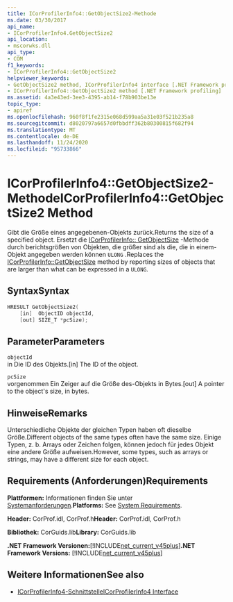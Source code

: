```yaml
---
title: ICorProfilerInfo4::GetObjectSize2-Methode
ms.date: 03/30/2017
api_name:
- ICorProfilerInfo4.GetObjectSize2
api_location:
- mscorwks.dll
api_type:
- COM
f1_keywords:
- ICorProfilerInfo4::GetObjectSize2
helpviewer_keywords:
- GetObjectSize2 method, ICorProfilerInfo4 interface [.NET Framework profiling]
- ICorProfilerInfo4::GetObjectSize2 method [.NET Framework profiling]
ms.assetid: 4a3e43ed-3ee3-4395-ab14-f78b903be13e
topic_type:
- apiref
ms.openlocfilehash: 960f8f1fe2315e068d599aa5a31e03f521b235a8
ms.sourcegitcommit: d8020797a6657d0fbbdff362b80300815f682f94
ms.translationtype: MT
ms.contentlocale: de-DE
ms.lasthandoff: 11/24/2020
ms.locfileid: "95733866"
---
```

# <a name="icorprofilerinfo4getobjectsize2-method"></a><span data-ttu-id="e8380-102">ICorProfilerInfo4::GetObjectSize2-Methode</span><span class="sxs-lookup"><span data-stu-id="e8380-102">ICorProfilerInfo4::GetObjectSize2 Method</span></span>

<span data-ttu-id="e8380-103">Gibt die Größe eines angegebenen-Objekts zurück.</span><span class="sxs-lookup"><span data-stu-id="e8380-103">Returns the size of a specified object.</span></span> <span data-ttu-id="e8380-104">Ersetzt die [ICorProfilerInfo:: GetObjectSize](icorprofilerinfo-getobjectsize-method.md) -Methode durch berichtsgrößen von Objekten, die größer sind als die, die in einem-Objekt angegeben werden können `ULONG` .</span><span class="sxs-lookup"><span data-stu-id="e8380-104">Replaces the [ICorProfilerInfo::GetObjectSize](icorprofilerinfo-getobjectsize-method.md) method by reporting sizes of objects that are larger than what can be expressed in a `ULONG`.</span></span>  
  
## <a name="syntax"></a><span data-ttu-id="e8380-105">Syntax</span><span class="sxs-lookup"><span data-stu-id="e8380-105">Syntax</span></span>  
  
```cpp  
HRESULT GetObjectSize2(  
    [in]  ObjectID objectId,  
    [out] SIZE_T *pcSize);  
```  
  
## <a name="parameters"></a><span data-ttu-id="e8380-106">Parameter</span><span class="sxs-lookup"><span data-stu-id="e8380-106">Parameters</span></span>  

 `objectId`  
 <span data-ttu-id="e8380-107">in Die ID des Objekts.</span><span class="sxs-lookup"><span data-stu-id="e8380-107">[in] The ID of the object.</span></span>  
  
 `pcSize`  
 <span data-ttu-id="e8380-108">vorgenommen Ein Zeiger auf die Größe des-Objekts in Bytes.</span><span class="sxs-lookup"><span data-stu-id="e8380-108">[out] A pointer to the object's size, in bytes.</span></span>  
  
## <a name="remarks"></a><span data-ttu-id="e8380-109">Hinweise</span><span class="sxs-lookup"><span data-stu-id="e8380-109">Remarks</span></span>  

 <span data-ttu-id="e8380-110">Unterschiedliche Objekte der gleichen Typen haben oft dieselbe Größe.</span><span class="sxs-lookup"><span data-stu-id="e8380-110">Different objects of the same types often have the same size.</span></span> <span data-ttu-id="e8380-111">Einige Typen, z. b. Arrays oder Zeichen folgen, können jedoch für jedes Objekt eine andere Größe aufweisen.</span><span class="sxs-lookup"><span data-stu-id="e8380-111">However, some types, such as arrays or strings, may have a different size for each object.</span></span>  
  
## <a name="requirements"></a><span data-ttu-id="e8380-112">Requirements (Anforderungen)</span><span class="sxs-lookup"><span data-stu-id="e8380-112">Requirements</span></span>  

 <span data-ttu-id="e8380-113">**Plattformen:** Informationen finden Sie unter [Systemanforderungen](../../get-started/system-requirements.md).</span><span class="sxs-lookup"><span data-stu-id="e8380-113">**Platforms:** See [System Requirements](../../get-started/system-requirements.md).</span></span>  
  
 <span data-ttu-id="e8380-114">**Header:** CorProf.idl, CorProf.h</span><span class="sxs-lookup"><span data-stu-id="e8380-114">**Header:** CorProf.idl, CorProf.h</span></span>  
  
 <span data-ttu-id="e8380-115">**Bibliothek:** CorGuids.lib</span><span class="sxs-lookup"><span data-stu-id="e8380-115">**Library:** CorGuids.lib</span></span>  
  
 <span data-ttu-id="e8380-116">**.NET Framework Versionen:**[!INCLUDE[net_current_v45plus](../../../../includes/net-current-v45plus-md.md)]</span><span class="sxs-lookup"><span data-stu-id="e8380-116">**.NET Framework Versions:** [!INCLUDE[net_current_v45plus](../../../../includes/net-current-v45plus-md.md)]</span></span>  
  
## <a name="see-also"></a><span data-ttu-id="e8380-117">Weitere Informationen</span><span class="sxs-lookup"><span data-stu-id="e8380-117">See also</span></span>

- [<span data-ttu-id="e8380-118">ICorProfilerInfo4-Schnittstelle</span><span class="sxs-lookup"><span data-stu-id="e8380-118">ICorProfilerInfo4 Interface</span></span>](icorprofilerinfo4-interface.md)

